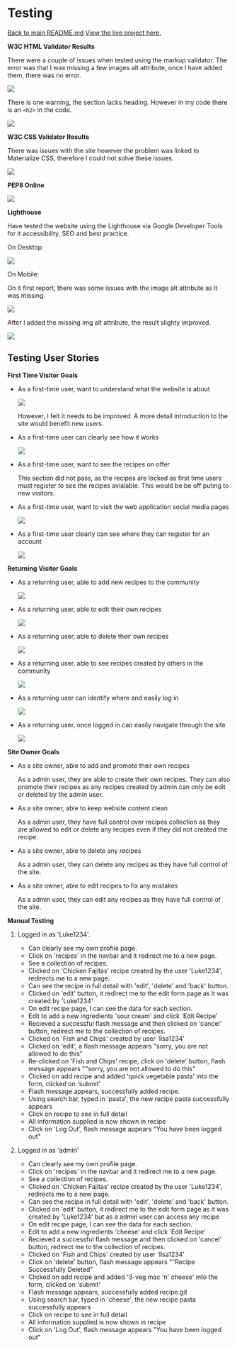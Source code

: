 # Testing

[Back to main README.md](README.md)
[View the live project here.](https://flask-recipe-cookbook.herokuapp.com/)

**W3C HTML Validator Results**

There were a couple of issues when tested using the markup validator. 
The error was that I was missing a few images alt attribute, once I have added them, there was no error.

![](static/images/readme/HTML-check.png)

There is one warning, the section lacks heading. However in my code there is an `<h2>` in the code.

![](static/images/readme/section-header.png)

**W3C CSS Validator Results**

There was issues with the site however the problem was linked to Materialize CSS, therefore I could not solve these issues.

![](static/images/readme/CSS-check.png)

**PEP8 Online**

![](static/images/readme/PEP8-Check.png)

**Lighthouse**

Have tested the website using the Lighthouse via Google Developer Tools for it accessibility, SEO and best practice.

On Desktop:

![](static/images/readme/desktop-result.png)

On Mobile:

On it first report, there was some issues with the image alt attribute as it was missing.

![](static/images/readme/Mobile-1st-result.png)

After I added the missing img alt attribute, the result slighty improved.

![](static/images/readme/Mobile-2nd-result.png)

## Testing User Stories

**First Time Visitor Goals**

* As a first-time user, want to understand what the website is about 

    ![](static/images/readme/intro.png)

    However, I felt it needs to be improved. A more detail introduction to the site would benefit new users.

* As a first-time user can clearly see how it works

    ![](static/images/readme/how-it-works.png)

* As a first-time user, want to see the recipes on offer

    This section did not pass, as the recipes are locked as first time users must register to see the recipes avialable.
    This would be be off puting to new visitors.

* As a first-time user, want to visit the web application social media pages

    ![](static/images/readme/footer-social-links.png)

* As a first-time user clearly can see where they can register for an account

    ![](static/images/readme/navbar.png)

**Returning Visitor Goals**

* As a returning user, able to add new recipes to the community

    ![](static/images/readme/add-recipe.png)

* As a returning user, able to edit their own recipes

    ![](static/images/readme/edit-form.png)

* As a returning user, able to delete their own recipes

    ![](static/images/readme/delete.png)

* As a returning user, able to see recipes created by others in the community

    ![](static/images/readme/recipe-collection.png)

* As a returning user can identify where and easily log in

    ![](static/images/readme/navbar.png)

* As a returning user, once logged in can easily navigate through the site

    ![](static/images/readme/logged-in-navbar.png)

**Site Owner Goals**

* As a site owner, able to add and promote their own recipes

    As a admin user, they are able to create their own recipes.
    They can also promote their recipes as any recipes created by admin can only be edit or deleted by the admin user.

* As a site owner, able to keep website content clean

    As a admin user, they have full control over recipes collection as they are allowed to edit or delete any recipes even if they did not created the recipe.

* As a site owner, able to delete any recipes

    As a admin user, they can delete any recipes as they have full control of the site.

* As a site owner, able to edit recipes to fix any mistakes

    As a admin user, they can edit any recipes as they have full control of the site.

**Manual Testing**

1. Logged in as 'Luke1234'.
    * Can clearly see my own profile page.
    * Click on 'recipes' in the navbar and it redirect me to a new page.
    * See a collection of recipes.
    * Clicked on 'Chicken Fajitas' recipe created by the user 'Luke1234', redirects me to a new page.
    * Can see the recipe in full detail with 'edit', 'delete' and 'back' button.
    * Clicked on 'edit' button, it redirect me to the edit form page as it was created by 'Luke1234'
    * On edit recipe page, I can see the data for each section. 
    * Edit to add a new ingredients 'sour cream' and click 'Edit Recipe'
    * Recieved a successful flash message and then clicked on 'cancel' button, redirect me to the collection of recipes.
    * Clicked on 'Fish and Chips' created by user 'lisa1234'
    * Clicked on 'edit', a flash message appears "sorry, you are not allowed to do this"
    * Re-clicked on 'Fish and Chips' recipe, click on 'delete' button, flash message appears ""sorry, you are not allowed to do this"
    * Clicked on add recipe and added 'quick vegetable pasta' into the form, clicked on 'submit'
    * Flash message appears, successfully added recipe.
    * Using search bar, typed in 'pasta', the new recipe pasta successfully appears 
    * Click on recipe to see in full detail
    * All information supplied is now shown in recipe
    * Click on 'Log Out', flash message appears "You have been logged out"

2. Logged in as 'admin'
    * Can clearly see my own profile page.
    * Click on 'recipes' in the navbar and it redirect me to a new page.
    * See a collection of recipes.
    * Clicked on 'Chicken Fajitas' recipe created by the user 'Luke1234', redirects me to a new page.
    * Can see the recipe in full detail with 'edit', 'delete' and 'back' button.
    * Clicked on 'edit' button, it redirect me to the edit form page as it was created by 'Luke1234' but as a admin user can access any recipe
    * On edit recipe page, I can see the data for each section. 
    * Edit to add a new ingredients 'cheese' and click 'Edit Recipe'
    * Recieved a successful flash message and then clicked on 'cancel' button, redirect me to the collection of recipes.
    * Clicked on 'Fish and Chips' created by user 'lisa1234'
    * Click on 'delete' button, flash message appears ""Recipe Successfully Deleted"
    * Clicked on add recipe and added '3-veg mac 'n' cheese' into the form, clicked on 'submit'
    * Flash message appears, successfully added recipe.git 
    * Using search bar, typed in 'cheese', the new recipe pasta successfully appears 
    * Click on recipe to see in full detail
    * All information supplied is now shown in recipe
    * Click on 'Log Out', flash message appears "You have been logged out"
